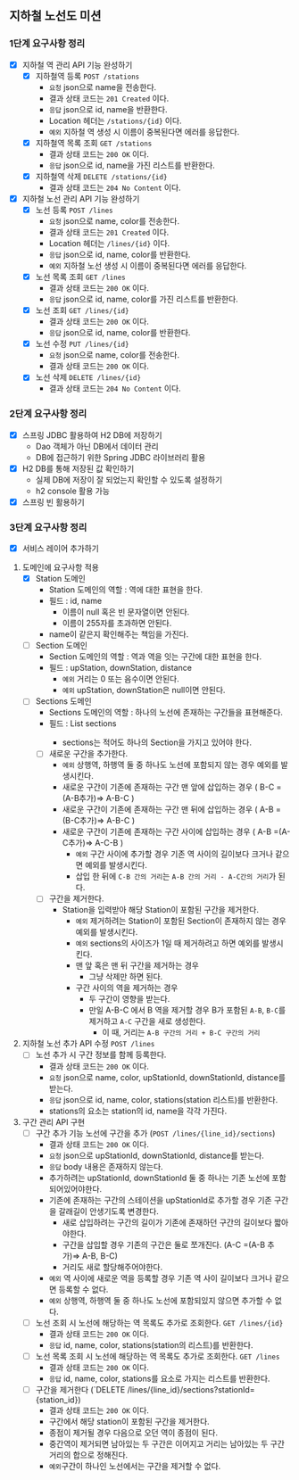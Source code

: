 
## 지하철 노선도 미션
### 1단계 요구사항 정리
- [x] 지하철 역 관리 API 기능 완성하기
  - [x] 지하철역 등록 `POST /stations`
    - `요청` json으로 name을 전송한다. 
    - 결과 상태 코드는 `201 Created` 이다.
    - `응답` json으로 id, name을 반환한다.
    - Location 헤더는 `/stations/{id}` 이다.
    - `예외` 지하철 역 생성 시 이름이 중복된다면 에러를 응답한다.
  - [x] 지하철역 목록 조회 `GET /stations`
    - 결과 상태 코드는 `200 OK` 이다.
    - `응답` json으로 id, name을 가진 리스트를 반환한다.
  - [x] 지하철역 삭제 `DELETE /stations/{id}`
    - 결과 상태 코드는 `204 No Content` 이다.
- [x] 지하철 노선 관리 API 기능 완성하기
  - [x] 노선 등록 `POST /lines`
    - `요청` json으로 name, color를 전송한다.
    - 결과 상태 코드는 `201 Created` 이다.
    - Location 헤더는 `/lines/{id}` 이다.
    - `응답` json으로 id, name, color를 반환한다.
    - `예외` 지하철 노선 생성 시 이름이 중복된다면 에러를 응답한다.
  - [x] 노선 목록 조회 `GET /lines`
    - 결과 상태 코드는 `200 OK` 이다.
    - `응답` json으로 id, name, color를 가진 리스트를 반환한다.
  - [x] 노선 조회 `GET /lines/{id}`
    - 결과 상태 코드는 `200 OK` 이다.
    - `응답` json으로 id, name, color를 반환한다.
  - [x] 노선 수정 `PUT /lines/{id}`
    - `요청` json으로 name, color를 전송한다.
    - 결과 상태 코드는 `200 OK` 이다.
  - [x] 노선 삭제 `DELETE /lines/{id}`
    - 결과 상태 코드는 `204 No Content` 이다.

### 2단계 요구사항 정리
- [x] 스프링 JDBC 활용하여 H2 DB에 저장하기
  - Dao 객체가 아닌 DB에서 데이터 관리
  - DB에 접근하기 위한 Spring JDBC 라이브러리 활용
- [x] H2 DB를 통해 저장된 값 확인하기
  - 실제 DB에 저장이 잘 되었는지 확인할 수 있도록 설정하기
  - h2 console 활용 가능
- [x] 스프링 빈 활용하기

### 3단계 요구사항 정리
- [x] 서비스 레이어 추가하기
1. 도메인에 요구사항 적용
   - [x] Station 도메인
     - Station 도메인의 역할 : 역에 대한 표현을 한다.
     - 필드 : id, name
       - 이름이 null 혹은 빈 문자열이면 안된다.
       - 이름이 255자를 초과하면 안된다.
     - name이 같은지 확인해주는 책임을 가진다.
   - [ ] Section 도메인
     - Section 도메인의 역할 : 역과 역을 잇는 구간에 대한 표현을 한다.
     - 필드 : upStation, downStation, distance
       - `예외` 거리는 0 또는 음수이면 안된다.
       - `예외` upStation, downStation은 null이면 안된다.
   - [ ] Sections 도메인
     - Sections 도메인의 역할 : 하나의 노선에 존재하는 구간들을 표현해준다.
     - 필드 : List<Sectoin> sections
       - sections는 적어도 하나의 Section을 가지고 있어야 한다.
     - [ ] 새로운 구간을 추가한다.
       - `예외` 상행역, 하행역 둘 중 하나도 노선에 포함되지 않는 경우 예외를 발생시킨다.
       - 새로운 구간이 기존에 존재하는 구간 맨 앞에 삽입하는 경우 ( B-C =(A-B추가)=> A-B-C )
       - 새로운 구간이 기존에 존재하는 구간 맨 뒤에 삽입하는 경우 ( A-B =(B-C추가)=> A-B-C )
       - 새로운 구간이 기존에 존재하는 구간 사이에 삽입하는 경우 ( A-B =(A-C추가)=> A-C-B )
         - `예외` 구간 사이에 추가할 경우 기존 역 사이의 길이보다 크거나 같으면 예외를 발생시킨다.
         - 삽입 한 뒤에 `C-B 간의 거리`는 `A-B 간의 거리 - A-C간의 거리`가 된다.
     - [ ] 구간을 제거한다.
       - Station을 입력받아 해당 Station이 포함된 구간을 제거한다.
         - `예외` 제거하려는 Station이 포함된 Section이 존재하지 않는 경우 예외를 발생시킨다.
         - `예외` sections의 사이즈가 1일 때 제거하려고 하면 예외를 발생시킨다.
         - 맨 앞 혹은 맨 뒤 구간을 제거하는 경우
           - 그냥 삭제만 하면 된다.
         - 구간 사이의 역을 제거하는 경우
           - 두 구간이 영향을 받는다.
           - 만일 A-B-C 에서 B 역을 제거할 경우 B가 포함된 `A-B`, `B-C`를 제거하고 `A-C` 구간을 새로 생성한다.
             - 이 때, 거리는 `A-B 구간의 거리 + B-C 구간의 거리`
2. 지하철 노선 추가 API 수정 `POST /lines`
   - [ ] 노선 추가 시 구간 정보를 함께 등록한다.
     - 결과 상태 코드는 `200 OK` 이다.
     - `요청` json으로 name, color, upStationId, downStationId, distance를 받는다.
     - `응답` json으로 id, name, color, stations(station 리스트)를 반환한다.
     - stations의 요소는 station의 id, name을 각각 가진다.
3. 구간 관리 API 구현
    - [ ] 구간 추가 기능 노선에 구간을 추가 (`POST /lines/{line_id}/sections`)
      - 결과 상태 코드는 `200 OK` 이다.
      - `요청` json으로 upStationId, downStationId, distance를 받는다.
      - `응답` body 내용은 존재하지 않는다.
      - 추가하려는 upStationId, downStationId 둘 중 하나는 기존 노선에 포함되어있어야한다.
      - 기존에 존재하는 구간의 스테이션을 upStationId로 추가할 경우 기존 구간을 갈래길이 안생기도록 변경한다.
        - 새로 삽입하려는 구간의 길이가 기존에 존재하던 구간의 길이보다 짧아야한다.
        - 구간을 삽입할 경우 기존의 구간은 둘로 쪼개진다. (A-C =(A-B 추가)=> A-B, B-C)
        - 거리도 새로 할당해주어야한다.
      - `예외` 역 사이에 새로운 역을 등록할 경우 기존 역 사이 길이보다 크거나 같으면 등록할 수 없다.
      - `예외` 상행역, 하행역 둘 중 하나도 노선에 포함되있지 않으면 추가할 수 없다.
    - [ ] 노선 조회 시 노선에 해당하는 역 목록도 추가로 조회한다. `GET /lines/{id}`
      - 결과 상태 코드는 `200 OK` 이다.
      - `응답` id, name, color, stations(station의 리스트)를 반환한다.
    - [ ] 노선 목록 조회 시 노선에 해당하는 역 목록도 추가로 조회한다. `GET /lines`
      - 결과 상태 코드는 `200 OK` 이다.
      - `응답` id, name, color, stations를 요소로 가지는 리스트를 반환한다.
    - [ ] 구간을 제거한다 (`DELETE /lines/{line_id}/sections?stationId={station_id})
      - 결과 상태 코드는 `200 OK` 이다. 
      - 구간에서 해당 station이 포함된 구간을 제거한다.
      - 종점이 제거될 경우 다음으로 오던 역이 종점이 된다.
      - 중간역이 제거되면 남아있는 두 구간은 이어지고 거리는 남아있는 두 구간 거리의 합으로 정해진다.
      - `예외`구간이 하나인 노선에서는 구간을 제거할 수 없다.
